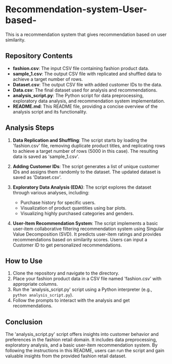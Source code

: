 # Recommendation-system-User-based-
This is a recommendation system that gives recommendation based on user similarity.
## Repository Contents

- **fashion.csv**: The input CSV file containing fashion product data.
- **sample_1.csv**: The output CSV file with replicated and shuffled data to achieve a target number of rows.
- **Dataset.csv**: The output CSV file with added customer IDs to the data.
- **Data.csv**: The final dataset used for analysis and recommendations.
- **analysis_script.py**: The Python script for data preprocessing, exploratory data analysis, and recommendation system implementation.
- **README.md**: This README file, providing a concise overview of the analysis script and its functionality.

## Analysis Steps

1. **Data Replication and Shuffling**: The script starts by loading the 'fashion.csv' file, removing duplicate product titles, and replicating rows to achieve a target number of rows (5000 in this case). The resulting data is saved as 'sample_1.csv'.

2. **Adding Customer IDs**: The script generates a list of unique customer IDs and assigns them randomly to the dataset. The updated dataset is saved as 'Dataset.csv'.

3. **Exploratory Data Analysis (EDA)**: The script explores the dataset through various analyses, including:
   - Purchase history for specific users.
   - Visualization of product quantities using bar plots.
   - Visualizing highly purchased categories and genders.

4. **User-Item Recommendation System**: The script implements a basic user-item collaborative filtering recommendation system using Singular Value Decomposition (SVD). It predicts user-item ratings and provides recommendations based on similarity scores. Users can input a Customer ID to get personalized recommendations.

## How to Use

1. Clone the repository and navigate to the directory.
2. Place your fashion product data in a CSV file named 'fashion.csv' with appropriate columns.
3. Run the 'analysis_script.py' script using a Python interpreter (e.g., `python analysis_script.py`).
4. Follow the prompts to interact with the analysis and get recommendations.

## Conclusion

The 'analysis_script.py' script offers insights into customer behavior and preferences in the fashion retail domain. It includes data preprocessing, exploratory analysis, and a basic user-item recommendation system. By following the instructions in this README, users can run the script and gain valuable insights from the provided fashion retail dataset.
